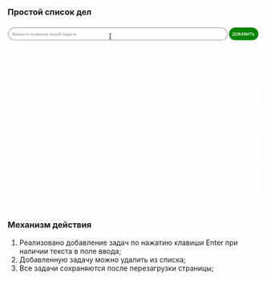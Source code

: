 ### Простой список дел


![Demo](./demo.gif)

### Механизм действия

1. Реализовано добавление задач по нажатию клавиши Enter при наличии текста в поле ввода;
2. Добавленную задачу можно удалить из списка;
3. Все задачи сохраняются после перезагрузки страницы;
